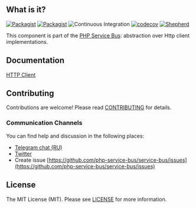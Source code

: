 ## What is it?

[![Packagist](https://img.shields.io/packagist/v/php-service-bus/http-client.svg)](https://packagist.org/packages/php-service-bus/http-client)
[![Packagist](https://img.shields.io/packagist/dt/php-service-bus/http-client.svg)](https://packagist.org/packages/php-service-bus/http-client)
![Continuous Integration](https://github.com/php-service-bus/http-client/workflows/Continuous%20Integration/badge.svg)
[![codecov](https://codecov.io/gh/php-service-bus/http-client/branch/v5.1/graph/badge.svg?token=0bKwdiuo0S)](https://codecov.io/gh/php-service-bus/http-client)
[![Shepherd](https://shepherd.dev/github/php-service-bus/http-client/coverage.svg)](https://shepherd.dev/github/php-service-bus/http-client)

This component is part of the [PHP Service Bus](https://github.com/php-service-bus/service-bus): abstraction over Http client implementations.

## Documentation
[HTTP Client](https://github.com/php-service-bus/service-bus/blob/v5.1/.documentation/http_client.md)

## Contributing
Contributions are welcome! Please read [CONTRIBUTING](.github/CONTRIBUTING.md) for details.

### Communication Channels
You can find help and discussion in the following places:
* [Telegram chat (RU)](https://t.me/php_service_bus)
* [Twitter](https://twitter.com/PhpBus)
* Create issue [https://github.com/php-service-bus/service-bus/issues](https://github.com/php-service-bus/service-bus/issues)

## License

The MIT License (MIT). Please see [LICENSE](LICENSE.md) for more information.
